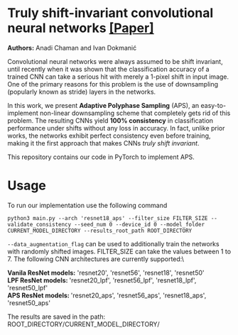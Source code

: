 # Truly shift-invariant convolutional neural networks <a href = ''>[Paper]</a> 
<b>Authors:</b> Anadi Chaman and Ivan Dokmanić

Convolutional neural networks were always assumed to be shift invariant, until recently when it was shown that the classification accuracy of a trained CNN can take a serious hit with merely a 1-pixel shift in input image. One of the primary reasons for this problem is the use of downsampling (popularly known as stride) layers in the networks.

In this work, we present <b>Adaptive Polyphase Sampling</b> (APS), an easy-to-implement non-linear downsampling scheme that completely gets rid of this problem. The resulting CNNs yield <b>100% consistency</b> in classification performance under shifts without any loss in accuracy. In fact, unlike prior works, the  networks exhibit perfect consistency even before training, making it the first approach that makes CNNs <i>truly shift invariant</i>.

This repository contains our code in PyTorch to implement APS.

# Usage
To run our implementation use the following command

```
python3 main.py --arch 'resnet18_aps' --filter_size FILTER_SIZE --validate_consistency --seed_num 0 --device_id 0 --model_folder CURRENT_MODEL_DIRECTORY --results_root_path ROOT_DIRECTORY  
```
```--data_augmentation_flag``` can be used to additionally train the networks with randomly shifted images. FILTER_SIZE can take the values between 1 to 7. The following CNN architectures are currently supported:\

<b>Vanila ResNet models:</b>  'resnet20', 'resnet56', 'resnet18', 'resnet50'\
<b> LPF ResNet models: </b>  'resnet20_lpf', 'resnet56_lpf', 'resnet18_lpf', 'resnet50_lpf' \
<b> APS ResNet models: </b>  'resnet20_aps', 'resnet56_aps', 'resnet18_aps', 'resnet50_aps' 


The results are saved in the path: ROOT_DIRECTORY/CURRENT_MODEL_DIRECTORY/

